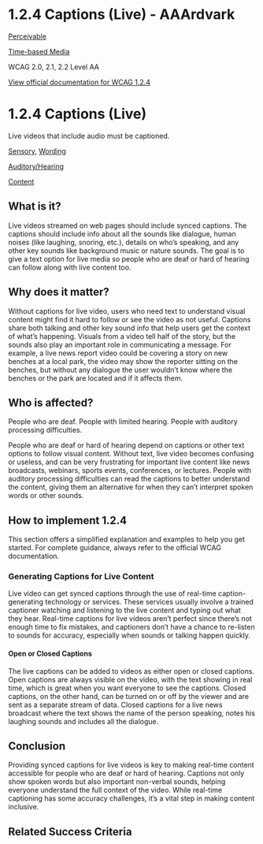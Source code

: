 # 1.2.4 Captions (Live) - AAArdvark

[Perceivable](https://aaardvarkaccessibility.com/wcag-principle/perceivable/)

[Time-based Media](https://aaardvarkaccessibility.com/wcag-guideline/time-based-media/)

WCAG 2.0, 2.1, 2.2
Level AA

[View official documentation for WCAG 1.2.4](https://www.w3.org/WAI/WCAG22/Understanding/captions-live.html)

# 1.2.4 Captions (Live)

Live videos that include audio must be captioned.

[Sensory](https://aaardvarkaccessibility.com/wcag-theme/sensory/), [Wording](https://aaardvarkaccessibility.com/wcag-theme/wording/) 

 

[Auditory/Hearing](https://aaardvarkaccessibility.com/wcag-disability/auditory-hearing/) 

 

[Content](https://aaardvarkaccessibility.com/wcag-responsibility/content/) 

## What is it?

Live videos streamed on web pages should include synced captions. The captions should include info about all the sounds like dialogue, human noises (like laughing, snoring, etc.), details on who’s speaking, and any other key sounds like background music or nature sounds.
The goal is to give a text option for live media so people who are deaf or hard of hearing can follow along with live content too.

## Why does it matter?

Without captions for live video, users who need text to understand visual content might find it hard to follow or see the video as not useful. Captions share both talking and other key sound info that help users get the context of what’s happening.
Visuals from a video tell half of the story, but the sounds also play an important role in communicating a message. For example, a live news report video could be covering a story on new benches at a local park, the video may show the reporter sitting on the benches, but without any dialogue the user wouldn’t know where the benches or the park are located and if it affects them.

## Who is affected?

People who are deaf. People with limited hearing. People with auditory processing difficulties.

People who are deaf or hard of hearing depend on captions or other text options to follow visual content. Without text, live video becomes confusing or useless, and can be very frustrating for important live content like news broadcasts, webinars, sports events, conferences, or lectures.
People with auditory processing difficulties can read the captions to better understand the content, giving them an alternative for when they can’t interpret spoken words or other sounds.

## How to implement 1.2.4

This section offers a simplified explanation and examples to help you get started. For complete guidance, always refer to the official WCAG documentation.

### Generating Captions for Live Content

Live video can get synced captions through the use of real-time caption-generating technology or services. These services usually involve a trained captioner watching and listening to the live content and typing out what they hear.
Real-time captions for live videos aren’t perfect since there’s not enough time to fix mistakes, and captioners don’t have a chance to re-listen to sounds for accuracy, especially when sounds or talking happen quickly.
#### Open or Closed Captions

The live captions can be added to videos as either open or closed captions.
Open captions are always visible on the video, with the text showing in real time, which is great when you want everyone to see the captions. Closed captions, on the other hand, can be turned on or off by the viewer and are sent as a separate stream of data.
Closed captions for a live news broadcast where the text shows the name of the person speaking, notes his laughing sounds and includes all the dialogue.

## Conclusion

Providing synced captions for live videos is key to making real-time content accessible for people who are deaf or hard of hearing. Captions not only show spoken words but also important non-verbal sounds, helping everyone understand the full context of the video. While real-time captioning has some accuracy challenges, it’s a vital step in making content inclusive.

## Related Success Criteria

